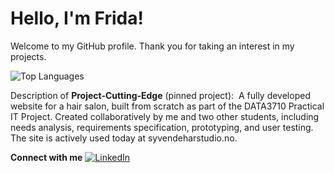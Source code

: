 # Hello, I'm Frida!

Welcome to my GitHub profile. Thank you for taking an interest in my projects.

![Top Languages](https://github-readme-stats.vercel.app/api/top-langs/?username=fridavhaf&layout=compact&theme=dark)

Description of **Project-Cutting-Edge** (pinned project): 
A fully developed website for a hair salon, built from scratch as part of the DATA3710 Practical IT Project. 
Created collaboratively by me and two other students, including needs analysis, requirements specification, prototyping, and user testing. The site is actively used today at syvendeharstudio.no.

**Connect with me** [![LinkedIn](https://img.shields.io/badge/LinkedIn-0077B5?style=for-the-badge&logo=linkedin&logoColor=white)](https://www.linkedin.com/in/fridavhaf/)
